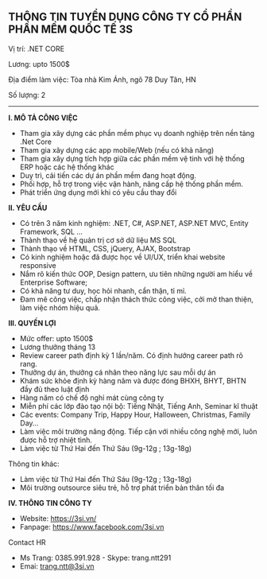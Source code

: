 THÔNG TIN TUYỂN DỤNG
CÔNG TY CỔ PHẦN PHẦN MỀM QUỐC TẾ 3S 
---
Vị trí: .NET CORE

Lương: upto 1500$

Địa điểm làm việc: Tòa nhà Kim Ánh, ngõ 78 Duy Tân, HN

Số lượng: 2

---

**I. MÔ TẢ CÔNG VIỆC**
- Tham gia xây dựng các phần mềm phục vụ doanh nghiệp trên nền tảng .Net Core
- Tham gia xây dựng các app mobile/Web (nếu có khả năng)
- Tham gia xây dựng tích hợp giữa các phần mềm vệ tinh với hệ thống ERP hoặc các hệ thống khác
- Duy trì, cải tiến các dự án phần mềm đang hoạt động.
 - Phối hợp, hỗ trợ trong việc vận hành, nâng cấp hệ thống phần mềm.
 - Phát triển ứng dụng mới khi có yêu cầu thay đổi

**II. YÊU CẦU**
- Có trên 3 năm kinh nghiệm: .NET, C#, ASP.NET, ASP.NET MVC, Entity Framework, SQL …
- Thành thạo về hệ quản trị cơ sở dữ liệu MS SQL
- Thành thạo về HTML, CSS, jQuery, AJAX, Bootstrap
- Có kinh nghiệm hoặc đã được học về UI/UX, triển khai website responsive
- Nắm rõ kiến thức OOP, Design pattern, ưu tiên những người am hiểu về Enterprise Software;
- Có khả năng tư duy, học hỏi nhanh, cẩn thận, tỉ mỉ.
- Đam mê công việc, chấp nhận thách thức công việc, cởi mở than thiện, làm việc nhóm hiệu quả.


**III. QUYỀN LỢI**
- Mức offer: upto 1500$
- Lương thưởng tháng 13
- Review career path định kỳ 1 lần/năm. Có định hướng career path rõ rang.
- Thưởng dự án, thưởng cá nhân theo năng lực sau mỗi dự án
- Khám sức khỏe định kỳ hàng năm và được đóng BHXH, BHYT, BHTN đầy đủ theo luật định
- Hàng năm có chế độ nghỉ mát cùng công ty
- Miễn phí các lớp đào tạo nội bộ: Tiếng Nhật, Tiếng Anh, Seminar kĩ thuật
- Các events: Company Trip, Happy Hour, Halloween, Christmas, Family Day…
- Làm việc môi trường năng động. Tiếp cận với nhiều công nghệ mới, luôn được hỗ trợ nhiệt tình.
- Làm việc từ Thứ Hai đến Thứ Sáu (9g-12g ; 13g-18g)

Thông tin khác:
- Làm việc từ Thứ Hai đến Thứ Sáu (9g-12g ; 13g-18g)
- Môi trường outsource siêu trẻ, hỗ trợ phát triển bản thân tối đa

**IV. THÔNG TIN CÔNG TY**
- Website: https://3si.vn/
- Fanpage: https://www.facebook.com/3si.vn

Contact HR
- Ms Trang: 0385.991.928 - Skype: trang.ntt291
- Emai: trang.ntt@3si.vn
